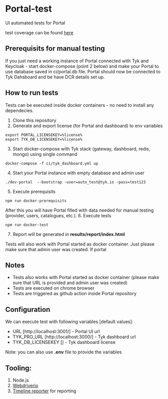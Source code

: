 # Portal-test
UI automated tests for Portal

test coverage can be found [here](coverage.md)

## Prerequisits for manual testing
If you just need a working instance of Portal connected with Tyk and Keycloak - start docker-compose (point 2 below) and make your Portal to use database saved in ci/portal.db file.
Portal should now be connected to Tyk Dahsboard and be have DCR details set up.
## How to run tests
Tests can be executed inside docker containers - no need to install any dependecies.
1. Clone this repository
2. Generate and export license (for Portal and dashboard) to env variables
```
export PORTAL_LICENSEKEY=%license%
export TYK_DB_LICENSEKEY=%license%
```
3. Start docker-compose with Tyk stack (gateway, dashboard, redis, mongo) using single command
```
docker-compose -f ci/tyk_dashboard.yml up
```
4. Start your Portal instance with empty database and admin user
```
./dev-portal  --bootstrap -user=auto_test@tyk.io -pass=test123
``` 
5. Execute prerequisits
```
npm run docker-prerequisits
```
After this you will have Portal filled with data needed for manual testing (provider, users, catalogues, etc.). 
6.  Execute tests
```
npm run docker-test
```
7. Report will be generated in __results/report/index.html__

Tests will also work with Portal started as docker container. Just please make sure that admin user was created.
If portal

## Notes
- Tests also works with Portal started as docker container (please make sure that URL is provided and admin user was created)
- Tests are executed on chrome browser
- Tests are triggered as github action inside Portal repository 

## Configuration
We can execute test with following variables [default values]:
- URL [http://localhost:3001/] - Portal UI url
- TYK_PRO_URL [http://localhost:3000/] - Tyk dashboard url
- TYK_DB_LICENSEKEY [] - Tyk dashboard license

Note: you can also use __.env__ file to provide the variables 


## Tooling:
1. Node.js
2. [Webdriverio](https://webdriver.io/)
3. [Timeline reporter](https://github.com/QualityOps/wdio-timeline-reporter) for reporting
